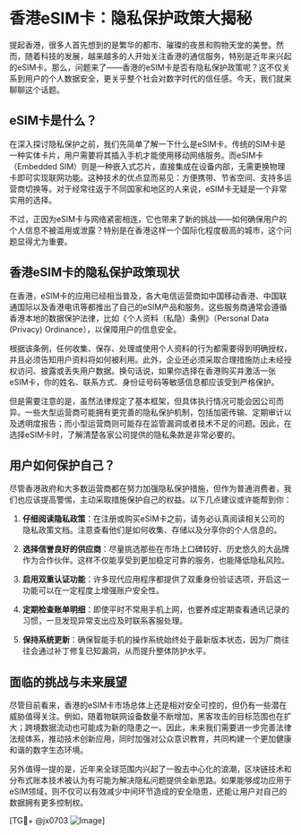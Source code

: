 # 香港eSIM卡：隐私保护政策大揭秘

提起香港，很多人首先想到的是繁华的都市、璀璨的夜景和购物天堂的美誉。然而，随着科技的发展，越来越多的人开始关注香港的通信服务，特别是近年来兴起的eSIM卡。那么，问题来了——香港的eSIM卡是否有隐私保护政策呢？这不仅关系到用户的个人数据安全，更关乎整个社会对数字时代的信任感。今天，我们就来聊聊这个话题。

## eSIM卡是什么？

在深入探讨隐私保护之前，我们先简单了解一下什么是eSIM卡。传统的SIM卡是一种实体卡片，用户需要将其插入手机才能使用移动网络服务。而eSIM卡（Embedded SIM）则是一种嵌入式芯片，直接集成在设备内部，无需更换物理卡即可实现联网功能。这种技术的优点显而易见：方便携带、节省空间、支持多运营商切换等。对于经常往返于不同国家和地区的人来说，eSIM卡无疑是一个非常实用的选择。

不过，正因为eSIM卡与网络紧密相连，它也带来了新的挑战——如何确保用户的个人信息不被滥用或泄露？特别是在香港这样一个国际化程度极高的城市，这个问题显得尤为重要。

## 香港eSIM卡的隐私保护政策现状

在香港，eSIM卡的应用已经相当普及，各大电信运营商如中国移动香港、中国联通国际以及香港电讯等都推出了自己的eSIM产品和服务。这些服务商通常会遵循香港本地的数据保护法律，比如《个人资料（私隐）条例》（Personal Data (Privacy) Ordinance），以保障用户的信息安全。

根据该条例，任何收集、保存、处理或使用个人资料的行为都需要得到明确授权，并且必须告知用户资料将如何被利用。此外，企业还必须采取合理措施防止未经授权访问、披露或丢失用户数据。换句话说，如果你选择在香港购买并激活一张eSIM卡，你的姓名、联系方式、身份证号码等敏感信息都应该受到严格保护。

但是需要注意的是，虽然法律规定了基本框架，但具体执行情况可能会因公司而异。一些大型运营商可能拥有更完善的隐私保护机制，包括加密传输、定期审计以及透明度报告；而小型运营商则可能存在监管漏洞或者技术不足的问题。因此，在选择eSIM卡时，了解清楚各家公司提供的隐私条款是非常必要的。

## 用户如何保护自己？

尽管香港政府和大多数运营商都在努力加强隐私保护措施，但作为普通消费者，我们也应该提高警惕，主动采取措施保护自己的权益。以下几点建议或许能帮到你：

1. **仔细阅读隐私政策**：在注册或购买eSIM卡之前，请务必认真阅读相关公司的隐私政策文档。注意查看他们是如何收集、存储以及分享你的个人信息的。
   
2. **选择信誉良好的供应商**：尽量挑选那些在市场上口碑较好、历史悠久的大品牌作为合作伙伴。这样不仅能享受到更加稳定可靠的服务，也能降低隐私风险。
   
3. **启用双重认证功能**：许多现代应用程序都提供了双重身份验证选项，开启这一功能可以在一定程度上增强账户安全性。
   
4. **定期检查账单明细**：即使平时不常用手机上网，也要养成定期查看通讯记录的习惯，一旦发现异常支出应及时联系客服处理。
   
5. **保持系统更新**：确保智能手机的操作系统始终处于最新版本状态，因为厂商往往会通过补丁修复已知漏洞，从而提升整体防护水平。

## 面临的挑战与未来展望

尽管目前看来，香港的eSIM卡市场总体上还是相对安全可控的，但仍有一些潜在威胁值得关注。例如，随着物联网设备数量不断增加，黑客攻击的目标范围也在扩大；跨境数据流动也可能成为新的隐患之一。因此，未来我们需要进一步完善法律法规体系，推动技术创新应用，同时加强对公众意识教育，共同构建一个更加健康和谐的数字生态环境。

另外值得一提的是，近年来全球范围内兴起了一股去中心化的浪潮，区块链技术和分布式账本技术被认为有可能为解决隐私问题提供全新思路。如果能够成功应用于eSIM领域，则不仅可以有效减少中间环节造成的安全隐患，还能让用户对自己的数据拥有更多控制权。

[TG💪+ @jx0703 ![Image](https://github.com/user-attachments/assets/dbca1d08-cadb-493c-b0ec-ad6f7a83f270)]